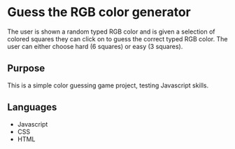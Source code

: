 # Guess the RGB color generator #

The user is shown a random typed RGB color and is given a selection of colored squares they can click on to guess the correct typed RGB color. The user can either choose hard (6 squares) or easy (3 squares).

## Purpose ##

This is a simple color guessing game project, testing Javascript skills.

## Languages ##

* Javascript
* CSS
* HTML